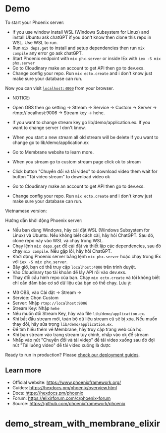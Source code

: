 # Demo

To start your Phoenix server:

  * If you use window install WSL (Windows Subsystem for Linux) and install Ubuntu ask chatGPT if you don't know then clone this repo in WSL. Use WSL to run.
  * Run `mix deps.get` to install and setup dependencies then run `mix compile` any error go ask chatGPT.
  * Start Phoenix endpoint with `mix phx.server` or inside IEx with `iex -S mix phx.server`
  * Go to Cloudinary make an account to get API then go to dev.exs.
  * Change config your repo. Run `mix ecto.create` and i don't know just make sure your database can run.
  
Now you can visit [`localhost:4000`](http://localhost:4000) from your browser.

* NOTICE:
- Open OBS then go setting -> Stream -> Service -> Custom -> Server -> rtmp://localhost:9006 -> Stream key -> hehe.
- If you want to change stream key go lib/demo/application.ex. If you want to change server I don't know.
- When you start a new stream all old stream will be delete If you want to change go to lib/demo/application.ex
- Go to Membrane website to learn more.
- When you stream go to custom stream page click ok to stream
- Click button "Chuyển đổi và tải video" to download video them wait for button "Tải video stream" to download video ok

- Go to Cloudinary make an account to get API then go to dev.exs.
- Change config your repo. Run `mix ecto.create` and i don't know just make sure your database can run.

Vietnamese version: 

Hướng dẫn khởi động Phoenix server:
   * Nếu bạn dùng Windows, hãy cài đặt WSL (Windows Subsystem for Linux) và Ubuntu. Nếu không biết cách cài, hãy hỏi ChatGPT. Sau đó, clone repo này vào WSL và chạy trong WSL.
   * Chạy lệnh `mix deps.get` để cài đặt và thiết lập các dependencies, sau đó chạy `mix compile`. Nếu gặp lỗi, hãy hỏi ChatGPT.
   * Khởi động Phoenix server bằng lệnh `mix phx.server` hoặc chạy trong IEx với `iex -S mix phx.server`.
   * Bây giờ, bạn có thể truy cập `localhost:4000` trên trình duyệt.
   * Vào Cloudinary tạo tài khoản để lấy API rồi vào dev.exs.
   * Thay đổi cấu hình repo của bạn. Chạy `mix ecto.create` và tôi không biết chỉ cần đảm bảo cơ sở dữ liệu của bạn có thể chạy.
Lưu ý:
   - Mở OBS, vào Cài đặt → Stream →
   - Service: Chọn Custom
   - Server: Nhập `rtmp://localhost:9006`
   - Stream Key: Nhập `hehe`
   - Nếu muốn đổi Stream Key, hãy vào file `lib/demo/application.ex`.
   - Khi bắt đầu stream mới, toàn bộ dữ liệu stream cũ sẽ bị xóa. Nếu muốn thay đổi, hãy sửa trong `lib/demo/application.ex`.
   - Để tìm hiểu thêm về Membrane, hãy truy cập trang web của họ.
   - Khi bạn stream vào trang stream tùy chỉnh, nhấp vào ok để stream
   - Nhấp vào nút "Chuyển đổi và tải video" để tải video xuống sau đó đợi nút "Tải luồng video" để tải video xuống là được

Ready to run in production? Please [check our deployment guides](https://hexdocs.pm/phoenix/deployment.html).

## Learn more

  * Official website: https://www.phoenixframework.org/
  * Guides: https://hexdocs.pm/phoenix/overview.html
  * Docs: https://hexdocs.pm/phoenix
  * Forum: https://elixirforum.com/c/phoenix-forum
  * Source: https://github.com/phoenixframework/phoenix
# demo_stream_with_membrane_elixir
